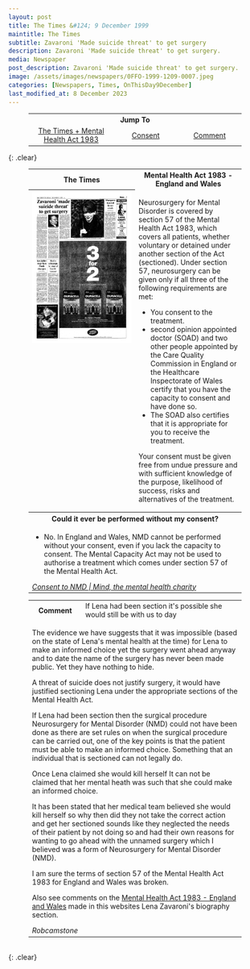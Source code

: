```yaml
---
layout: post
title: The Times &#124; 9 December 1999
maintitle: The Times
subtitle: Zavaroni 'Made suicide threat' to get surgery
description: Zavaroni 'Made suicide threat' to get surgery.
media: Newspaper
post_description: Zavaroni 'Made suicide threat' to get surgery.
image: /assets/images/newspapers/0FFO-1999-1209-0007.jpeg
categories: [Newspapers, Times, OnThisDay9December]
last_modified_at: 8 December 2023
---
```


<figure class="fig3">
<table style="text-align:center;">
<tr><th colspan="6">Jump To</th></tr>
<tr><td style="width:40%;"><a href="#infobox1">The Times + Mental Health Act 1983</a></td><td style="width:30%;"><a href="#infobox2">Consent</a></td><td style="width:30%;"><a href="#infobox3">Comment</a></td></tr>
</table>
</figure>

{: .clear}

<figure class="fig3">
<table>
<tr id="infobox1"><th>The Times</th><th colspan="2">Mental Health Act 1983 - England and Wales</th></tr>
<tr>
<th style="width:50%; vertical-align:top;" rowspan="2" class="top"><a href="/assets/images/newspapers/0FFO-1999-1209-0007.jpeg"><img src="/assets/images/newspapers/0FFO-1999-1209-0007.jpeg" class="full-width zoom-in" /></a><br /></th>
</tr>
<tr><td colspan="2" class="top"><p>Neurosurgery for Mental Disorder is covered by section 57 of the Mental Health Act 1983, which covers all patients, whether voluntary or detained under another section of the Act (sectioned). Under section 57, neurosurgery can be given only if all three of the following requirements are met:</p>
<ul>
<li>You consent to the treatment.</li>
<li>second opinion appointed doctor (SOAD) and two other people appointed by the Care Quality Commission in England or the Healthcare Inspectorate of Wales certify that you have the capacity to consent and have done so.</li>
<li>The SOAD also certifies that it is appropriate for you to receive the treatment.</li>
</ul>
<p>Your consent must be given free from undue pressure and with sufficient knowledge of the purpose, likelihood of success, risks and alternatives of the treatment.</p>
</td></tr>
<tr id="infobox2" class="split"><th colspan="2">Could it ever be performed without my consent?</th></tr>
<tr><td colspan="2">
<ul>
<li>No. In England and Wales, NMD cannot be performed without your consent, even if you lack the capacity to consent. The Mental Capacity Act may not be used to authorise a treatment which comes under section 57 of the Mental Health Act.</li>
</ul>
<cite><a class="externa-link" href="https://www.mind.org.uk/information-support/drugs-and-treatments/neurosurgery-for-mental-disorder-nmd/consent-to-nmd#TheLawInEnglandAndWales">Consent to NMD | Mind, the mental health charity</a></cite>
</td></tr>
</table>
</figure>

<figure class="fig3">
<table>
<tr id="infobox3"><th style="width:25%;">Comment</th><td>If Lena had been section it's possible she would still be with us to day</td></tr>
<tr><td colspan="2">
<p>The evidence we have suggests that it was impossible (based on the state of Lena's mental health at the time) for Lena to make an informed choice yet the surgery went ahead anyway and to date the name of the surgery has never been made public. Yet they have nothing to hide.</p>
<p>A threat of suicide does not justify surgery, it would have justified sectioning Lena under the appropriate sections of the Mental Health Act.</p>
<p>If Lena had been section then the surgical procedure Neurosurgery for Mental Disorder (NMD) could not have been done as there are set rules on when the surgical procedure can be carried out, one of the key points is that the patient must be able to make an informed choice. Something that an individual that is sectioned can not legally do.</p>
<p>Once Lena claimed she would kill herself It can not be claimed that her mental heath was such that she could make an informed choice.</p>
<p>It has been stated that her medical team believed she would kill herself so why then did they not take the correct action and get her sectioned sounds like they neglected the needs of their patient by not doing so and had their own reasons for wanting to go ahead with the unnamed surgery which I believed was a form of Neurosurgery for Mental Disorder (NMD).</p>
<p>I am sure the terms of section 57 of the Mental Health Act 1983 for England and Wales was broken.</p>
<p>Also see comments on the <a href="/1963-11-04-lena-zavaroni/#comment4">Mental Health Act 1983 - England and Wales</a> made in this websites Lena Zavaroni's biography section.</p>
<cite>Robcamstone</cite>
</td></tr>
</table>
</figure>

<br />{: .clear}

<style>
#infobox2, #infobox3 {scroll-margin-top: -3px;}
</style>

